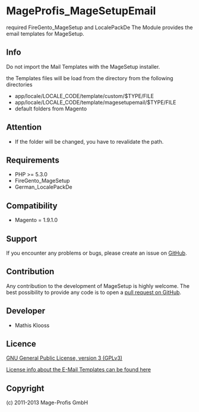 MageProfis_MageSetupEmail
===================
required FireGento_MageSetup and LocalePackDe
The Module provides the email templates for MageSetup.

Info
-----------
Do not import the Mail Templates with the MageSetup installer.

the Templates files will be load from the directory from the following directories

* app/locale/LOCALE_CODE/template/custom/$TYPE/FILE
* app/locale/LOCALE_CODE/template/magesetupemail/$TYPE/FILE
* default folders from Magento

Attention
------------
- If the folder will be changed, you have to revalidate the path.

Requirements
------------
- PHP >= 5.3.0
- FireGento_MageSetup
- German_LocalePackDe

Compatibility
-------------
- Magento = 1.9.1.0

Support
-------
If you encounter any problems or bugs, please create an issue on [GitHub](https://github.com/mageprofis/MageProfis_MageSetupEmail/issues).

Contribution
------------
Any contribution to the development of MageSetup is highly welcome. The best possibility to provide any code is to open a [pull request on GitHub](https://help.github.com/articles/using-pull-requests).

Developer
---------
* Mathis Klooss

Licence
-------
[GNU General Public License, version 3 (GPLv3)](http://opensource.org/licenses/gpl-3.0)

[License info about the E-Mail Templates can be found here](https://github.com/riconeitzel/German_LocalePack_de_DE)

Copyright
---------
(c) 2011-2013 Mage-Profis GmbH
